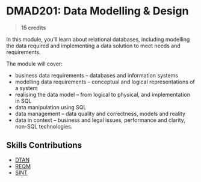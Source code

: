 # DMAD201: Data Modelling & Design

> **15 credits**

In this module, you’ll learn about relational databases, including modelling the data required and implementing a data solution to meet needs and requirements.

The module will cover:

- business data requirements – databases and information systems
- modelling data requirements – conceptual and logical representations of a system
- realising the data model – from logical to physical, and implementation in SQL
- data manipulation using SQL
- data management – data quality and correctness, models and reality
- data in context – business and legal issues, performance and clarity, non-SQL technologies.


## Skills Contributions

- [DTAN](../skills/dtan.md)
- [REQM](../skills/reqm.md)
- [SINT](../skills/sint.md)
